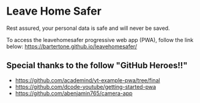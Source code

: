 # Leave Home Safer
Rest assured, your personal data is safe and will never be saved.

To access the leavehomesafer progressive web app (PWA), follow the link below:
<https://bartertone.github.io/leavehomesafer/>

## Special thanks to the follow "GitHub Heroes!!"
* <https://github.com/academind/yt-example-pwa/tree/final>
* <https://github.com/dcode-youtube/getting-started-pwa>
* <https://github.com/abenjamin765/camera-app>
